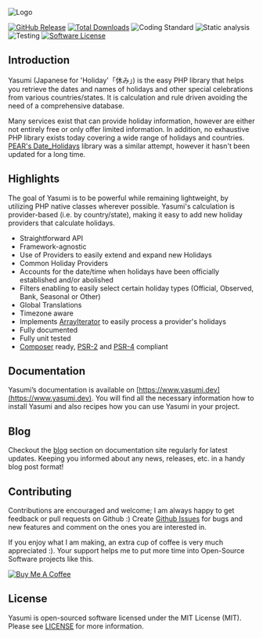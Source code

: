 ![Logo](https://www.yasumi.dev/assets/img/yasumi_logo.svg)

[![GitHub Release](https://img.shields.io/github/release/azuyalabs/yasumi.svg?style=flat-square)](https://github.com/azuyalabs/yasumi/releases)
[![Total Downloads](https://img.shields.io/packagist/dt/azuyalabs/yasumi.svg?style=flat-square)](https://packagist.org/packages/azuyalabs/yasumi)
![Coding Standard](https://img.shields.io/github/workflow/status/azuyalabs/yasumi/Coding%20Standard?label=Coding%20Standard&style=flat-square)
![Static analysis](https://img.shields.io/github/workflow/status/azuyalabs/yasumi/Static%20analysis?label=Static%20analysis&style=flat-square)
![Testing](https://img.shields.io/github/workflow/status/azuyalabs/yasumi/Testing?label=Testing&style=flat-square)
[![Software License](https://img.shields.io/badge/license-MIT-brightgreen.svg?style=flat-square)](LICENSE)

Introduction
------------
Yasumi (Japanese for 'Holiday'「休み」) is the easy PHP library that helps you retrieve the dates and names of holidays and other special celebrations from various countries/states. It is calculation and rule driven avoiding the need of a comprehensive database.

Many services exist that can provide holiday information, however are either not entirely free or only offer limited information. In addition, no exhaustive PHP library exists today covering a wide range of holidays and countries. [PEAR's Date_Holidays](https://pear.php.net/package/Date_Holidays) library was a similar attempt, however it hasn't been updated for a long time.

Highlights
----------
The goal of Yasumi is to be powerful while remaining lightweight, by utilizing PHP native classes wherever possible. Yasumi's calculation is provider-based (i.e. by country/state), making it easy to add new holiday providers that calculate holidays.

- Straightforward API
- Framework-agnostic
- Use of Providers to easily extend and expand new Holidays
- Common Holiday Providers
- Accounts for the date/time when holidays have been officially established and/or abolished
- Filters enabling to easily select certain holiday types (Official, Observed, Bank, Seasonal or Other)
- Global Translations
- Timezone aware
- Implements [ArrayIterator](https://www.php.net/manual/en/class.arrayiterator.php) to easily process a provider's holidays
- Fully documented
- Fully unit tested
- [Composer](https://getcomposer.org) ready, [PSR-2](https://www.php-fig.org/psr/psr-2/) and [PSR-4](https://www.php-fig.org/psr/psr-4/) compliant


Documentation
-------------

Yasumi’s documentation is available on [https://www.yasumi.dev](https://www.yasumi.dev). You will find all the necessary information how to install Yasumi and also recipes how you can use Yasumi in your project.

Blog
----
Checkout the [blog](https://www.yasumi.dev/blog/) section on documentation site regularly for latest updates. Keeping you informed about any news, releases, etc. in a handy blog post format!

## Contributing

Contributions are encouraged and welcome; I am always happy to get feedback or pull requests on Github :) Create [Github Issues](https://github.com/azuyalabs/yasumi/issues) for bugs and new features and comment on the ones you are interested in.

If you enjoy what I am making, an extra cup of coffee is very much appreciated :). Your support helps me to put more time into Open-Source Software projects like this.

<a href="https://www.buymeacoffee.com/sachatelgenhof" target="_blank"><img src="https://www.buymeacoffee.com/assets/img/custom_images/orange_img.png" alt="Buy Me A Coffee" style="height: auto !important;width: auto !important;" ></a>

License
-------

Yasumi is open-sourced software licensed under the MIT License (MIT). Please see [LICENSE](LICENSE) for more information.
